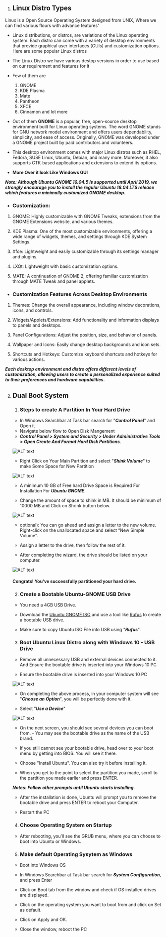 

1) ## Linux Distro Types

Linux is a Open Source Operating System designed from UNIX, Where we can find various flours with advance features'

  * Linux distributions, or distros, are variations of the Linux operating system. Each distro can come with a variety of desktop environments that provide graphical user interfaces (GUIs) and customization options. Here are some popular Linux distros

  * The Linux Distro we have various destop versions in order to use based on our requirement and features for it
  * Few of them are
    1) GNOME
    2) KDE Plasma
    3) Mate
    4) Pantheon
    5) XFCE
    6) Cinnamon and lot more
  * Out of them __GNOME__ is a popular, free, open-source desktop environment built for Linux operating systems. The word GNOME stands for GNU network model environment and offers users dependability, simplicity, and ease of access. Originally, GNOME was developed under a GNOME project built by paid contributors and volunteers.

  * This desktop environment comes with major Linux distros such as RHEL, Fedora, SUSE Linux, Ubuntu, Debian, and many more. Moreover, it also supports GTK-based applications and extensions to extend its options.

  * __More Over it look Like Windows GUI__

___Note: Although Ubuntu GNOME 16.04.5 is supported until April 2019, we strongly encourage you to install the regular Ubuntu 18.04 LTS release which features a minimally customized GNOME desktop.___

  * ### Customization:

  1. GNOME: Highly customizable with GNOME Tweaks, extensions from the GNOME Extensions website, and various themes.

  2. KDE Plasma: One of the most customizable environments, offering a wide range of widgets, themes, and settings through KDE System Settings.

  3. Xfce: Lightweight and easily customizable through its settings manager and plugins.
  
  4. LXQt: Lightweight with basic customization options.

  5. MATE: A continuation of GNOME 2, offering familiar customization through MATE Tweak and panel applets.

  * ### Customization Features Across Desktop Environments
  
  1. Themes: Change the overall appearance, including window decorations, icons, and controls.

  2. Widgets/Applets/Extensions: Add functionality and information displays to panels and desktops.

  3. Panel Configurations: Adjust the position, size, and behavior of panels.

  4. Wallpaper and Icons: Easily change desktop backgrounds and icon sets.

  5. Shortcuts and Hotkeys: Customize keyboard shortcuts and hotkeys for various actions.

___Each desktop environment and distro offers different levels of customization, allowing users to create a personalized experience suited to their preferences and hardware capabilities.___



2) ## Dual Boot System

    1. ### Steps to create A Partition In Your Hard Drive

    * In Windows Searchbar at Task bar search for "___Control Panel___" and Open it
    * Navigate below flow to Open Disk Mangement
    * ___Control Panel > System and Security > Under Administrative Tools > Open Create And Format Hard Disk Partitions___.

    ![ALT text](./assets/Case-Study-1/Disk_management.png)

    * Right Click on Your Main Partition and select "___Shink Volume___" to make Some Space for New Partition

    ![ALT text](./assets/Case-Study-1/Shrink_Volume.png)

    * A minimum 10 GB of Free hard Drive Space is Required For Installation For ___Ubuntu GNOME___.

    * Change the amount of space to shink in MB. It should be minimum of 10000 MB and Click on Shrink button below.

    ![ALT text](./assets/Case-Study-1/Shrink_Volume_Data.png)

    * optional): You can go ahead and assign a letter to the new volume. Right-click on the unallocated space and select “New Simple Volume”.

    * Assign a letter to the drive, then follow the rest of it.

    * After completing the wizard, the drive should be listed on your computer.

    ![ALT text](./assets/Case-Study-1/New_Partition_M.png)

    #### Congrats! You’ve successfully partitioned your hard drive.

    2. ### Create a Bootable Ubuntu-GNOME USB Drive

    * You need a 4GB USB Drive.

    * Download the [Ubuntu GNOME ISO](https://wiki.ubuntu.com/UbuntuGNOME/GetUbuntuGNOME) and use a tool like 
    [Rufus](https://rufus.ie/en/) to create a bootable USB drive.

    * Make sure to copy Ubuntu ISO File into USB using "___Rufus___".

    3. ### Boot Ubuntu Linux Distro along with Windows 10 - USB Drive

    * Remove all unnecessary USB and external devices connected to it. And Ensure the bootable drive is inserted into your Windows 10 PC

    * Ensure the bootable drive is inserted into your Windows 10 PC

    ![ALT text](./assets/Case-Study-1/Hold_shift_restart.png)

    * On completing the above process, in your computer system will see "___Choose an Option___", you will be perfectly done with it. 

    * Select "___Use a Device___"

    ![ALT text](./assets/Case-Study-1/Choose_an_Option.png)

    * On the next screen, you should see several devices you can boot from. - You may see the bootable drive as the name of the USB brand.

    * If you still cannot see your bootable drive, head over to your boot menu by getting into BIOS. You will see it there.

    * Choose "Install Ubuntu". You can also try it before installing it.

    * When you get to the point to select the partition you made, scroll to the partition you made earlier and press ENTER.

    ___Notes: Follow other prompts until Ubuntu starts installing.___

    * After the installation is done, Ubuntu will prompt you to remove the bootable drive and press ENTER to reboot your Computer.

    * Restart the PC

    4. ### Choose Operating System on Startup

    * After rebooting, you’ll see the GRUB menu, where you can choose to boot into Ubuntu or Windows.

    5. ### Make default Operating Sysytem as Windows

    * Boot into Windows OS

    * In Windows Searchbar at Task bar search for ___System Configuration___, and press Enter
    
    * Click on Boot tab from the window and check if OS installed drives are displayed.
    
    * Click on the operating system you want to boot from and click on Set as default.
    
    * Click on Apply and OK.
    
    * Close the window, reboot the PC





